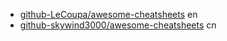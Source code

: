 

* [github-LeCoupa/awesome-cheatsheets](https://github.com/LeCoupa/awesome-cheatsheets) en
* [github-skywind3000/awesome-cheatsheets](https://github.com/skywind3000/awesome-cheatsheets) cn





